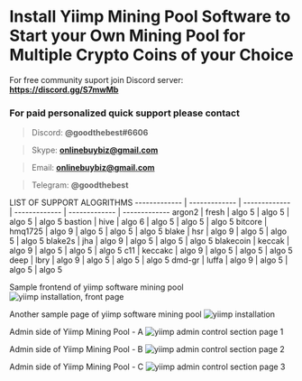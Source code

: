 # Install Yiimp Mining Pool Software to Start your Own Mining Pool for Multiple Crypto Coins of your Choice

For free community suport join Discord server:  **https://discord.gg/S7mwMb**

### For paid personalized quick support please contact

> Discord:      **@goodthebest#6606**

> Skype:        **onlinebuybiz@gmail.com**

> Email:        **onlinebuybiz@gmail.com**

> Telegram:     **@goodthebest**

LIST OF SUPPORT ALOGRITHMS 
------------- | ------------- | ------------- | ------------- | ------------- | -------------
argon2  | fresh | algo 5 | algo 5 | algo 5 | algo 5
bastion  | hive | algo 6 | algo 5 | algo 5 | algo 5
bitcore  | hmq1725 | algo 9 | algo 5 | algo 5 | algo 5
blake  | hsr | algo 9 | algo 5 | algo 5 | algo 5
blake2s  | jha | algo 9 | algo 5 | algo 5 | algo 5
blakecoin  | keccak | algo 9 | algo 5 | algo 5 | algo 5
c11  | keccakc | algo 9 | algo 5 | algo 5 | algo 5
deep  | lbry | algo 9 | algo 5 | algo 5 | algo 5
dmd-gr  | luffa | algo 9 | algo 5 | algo 5 | algo 5


Sample frontend of yiimp software mining pool
![yiimp installation, front page](https://www.sohowa.com/images/samplepool.jpg)

Another sample page of yiimp software mining pool
![yiimp installation](https://www.sohowa.com/images/samplepool2.jpg)

Admin side of Yiimp Mining Pool - A
![yiimp admin control section page 1](https://www.sohowa.com/images/admin1.jpg)

Admin side of Yiimp Mining Pool - B
![yiimp admin control section page 2](https://www.sohowa.com/images/admin2.jpg)

Admin side of Yiimp Mining Pool - C
![yiimp admin control section page 3](https://www.sohowa.com/images/admin3.jpg)


